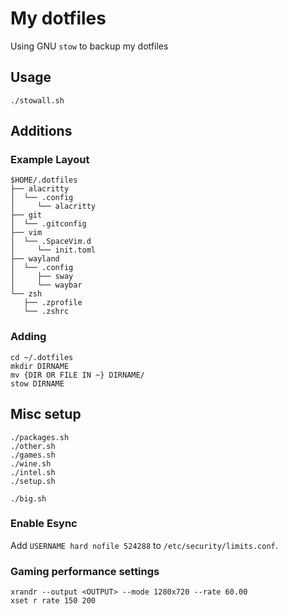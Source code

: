 # My dotfiles

Using GNU `stow` to backup my dotfiles

## Usage
```
./stowall.sh
```

## Additions

### Example Layout
```
$HOME/.dotfiles
├── alacritty
│  └── .config
│     └── alacritty
├── git
│  └── .gitconfig
├── vim
│  └── .SpaceVim.d
│     └── init.toml
├── wayland
│  └── .config
│     ├── sway
│     └── waybar
└── zsh
   ├── .zprofile
   └── .zshrc
```

### Adding
```
cd ~/.dotfiles
mkdir DIRNAME
mv {DIR OR FILE IN ~} DIRNAME/
stow DIRNAME
```

## Misc setup
```
./packages.sh
./other.sh
./games.sh
./wine.sh
./intel.sh
./setup.sh

./big.sh
```

### Enable Esync
Add `USERNAME hard nofile 524288` to `/etc/security/limits.conf`.

### Gaming performance settings
```
xrandr --output <OUTPUT> --mode 1280x720 --rate 60.00
xset r rate 150 200
```
